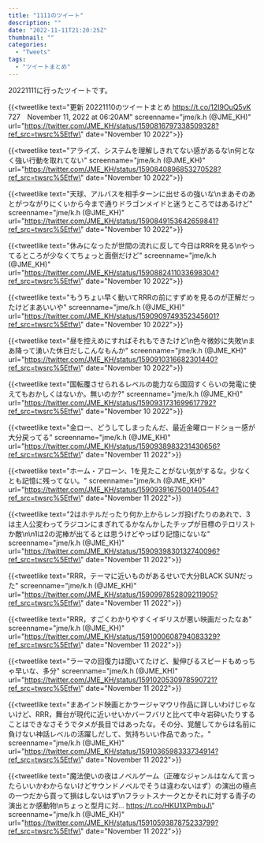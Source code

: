 ```yaml
---
title: "1111のツイート"
description: ""
date: "2022-11-11T21:20:25Z"
thumbnail: ""
categories:
  - "Tweets"
tags:
  - "ツイートまとめ"
---
```

20221111に行ったツイートです。
<!--more-->
{{<tweetlike text=\"更新 20221110のツイートまとめ https://t.co/12I9OuQ5vK 727　November 11, 2022 at 06:20AM\" screenname=\"jme/k.h (@JME_KH)\" url=\"https://twitter.com/JME_KH/status/1590816797338509328?ref_src=twsrc%5Etfw\" date=\"November 10 2022\">}}

{{<tweetlike text=\"アライズ、システムを理解しきれてない感があるな\n何となく強い行動を取れてない\" screenname=\"jme/k.h (@JME_KH)\" url=\"https://twitter.com/JME_KH/status/1590840896853270528?ref_src=twsrc%5Etfw\" date=\"November 10 2022\">}}

{{<tweetlike text=\"天球、アルバスを相手ターンに出せるの強いな\nまあそのあとがつながりにくいから今まで通りドラゴンメイドと迷うところではあるけど\" screenname=\"jme/k.h (@JME_KH)\" url=\"https://twitter.com/JME_KH/status/1590849153642659841?ref_src=twsrc%5Etfw\" date=\"November 10 2022\">}}

{{<tweetlike text=\"休みになったが世間の流れに反して今日はRRRを見る\nやってるところが少なくてちょっと面倒だけど\" screenname=\"jme/k.h (@JME_KH)\" url=\"https://twitter.com/JME_KH/status/1590882411033698304?ref_src=twsrc%5Etfw\" date=\"November 10 2022\">}}

{{<tweetlike text=\"もうちょい早く動いてRRRの前にすずめを見るのが正解だったけどまあいいや\" screenname=\"jme/k.h (@JME_KH)\" url=\"https://twitter.com/JME_KH/status/1590909749352345601?ref_src=twsrc%5Etfw\" date=\"November 10 2022\">}}

{{<tweetlike text=\"昼を控えめにすればそれもできたけど\n色々微妙に失敗\nまあ降って湧いた休日だしこんなもんか\" screenname=\"jme/k.h (@JME_KH)\" url=\"https://twitter.com/JME_KH/status/1590910316682301440?ref_src=twsrc%5Etfw\" date=\"November 10 2022\">}}

{{<tweetlike text=\"国転覆させられるレベルの能力なら国回すくらいの発電に使えてもおかしくはないか。無いのか?\" screenname=\"jme/k.h (@JME_KH)\" url=\"https://twitter.com/JME_KH/status/1590931731699617792?ref_src=twsrc%5Etfw\" date=\"November 10 2022\">}}

{{<tweetlike text=\"金ロー、どうしてしまったんだ、最近金曜ロードショー感が大分戻ってる\" screenname=\"jme/k.h (@JME_KH)\" url=\"https://twitter.com/JME_KH/status/1590938983231430656?ref_src=twsrc%5Etfw\" date=\"November 11 2022\">}}

{{<tweetlike text=\"ホーム・アローン、1を見たことがない気がするな。少なくとも記憶に残ってない。\" screenname=\"jme/k.h (@JME_KH)\" url=\"https://twitter.com/JME_KH/status/1590939167500140544?ref_src=twsrc%5Etfw\" date=\"November 11 2022\">}}

{{<tweetlike text=\"2はホテルだったり何か上からレンガ投げたりのあれで、3は主人公変わってラジコンにまぎれてるかなんかしたチップが目標のテロリストか敵\n\n1は2の泥棒が出てるとは思うけどやっぱり記憶にないな\" screenname=\"jme/k.h (@JME_KH)\" url=\"https://twitter.com/JME_KH/status/1590939830132740096?ref_src=twsrc%5Etfw\" date=\"November 11 2022\">}}

{{<tweetlike text=\"RRR，テーマに近いものがあるせいで大分BLACK SUNだった\" screenname=\"jme/k.h (@JME_KH)\" url=\"https://twitter.com/JME_KH/status/1590997852809211905?ref_src=twsrc%5Etfw\" date=\"November 11 2022\">}}

{{<tweetlike text=\"RRR，すごくわかりやすくイギリスが悪い映画だったなあ\" screenname=\"jme/k.h (@JME_KH)\" url=\"https://twitter.com/JME_KH/status/1591000608794083329?ref_src=twsrc%5Etfw\" date=\"November 11 2022\">}}

{{<tweetlike text=\"ラーマの回復力は聞いてたけど、髪伸びるスピードもめっちゃ早いな、多分\" screenname=\"jme/k.h (@JME_KH)\" url=\"https://twitter.com/JME_KH/status/1591020530978590721?ref_src=twsrc%5Etfw\" date=\"November 11 2022\">}}

{{<tweetlike text=\"まあインド映画とかラージャマウリ作品に詳しいわけじゃないけど、RRR，舞台が現代に近いせいかバーフバリと比べて中々岩砕いたりすることはできなさそうでタメが長目ではあったな。その分、覚醒してからは名前に負けない神話レベルの活躍しだして、気持ちいい作品であった。\" screenname=\"jme/k.h (@JME_KH)\" url=\"https://twitter.com/JME_KH/status/1591036598333734914?ref_src=twsrc%5Etfw\" date=\"November 11 2022\">}}

{{<tweetlike text=\"魔法使いの夜はノベルゲーム（正確なジャンルはなんて言ったらいいかわからないけどサウンドノベルでそうは違わないはず）の演出の極点の一つだから買って損はしないはず\nフラットスナークとかそれに対する青子の演出とか感動物\nちょっと型月に対… https://t.co/HKU1XPmbuJ\" screenname=\"jme/k.h (@JME_KH)\" url=\"https://twitter.com/JME_KH/status/1591059387875233799?ref_src=twsrc%5Etfw\" date=\"November 11 2022\">}}

